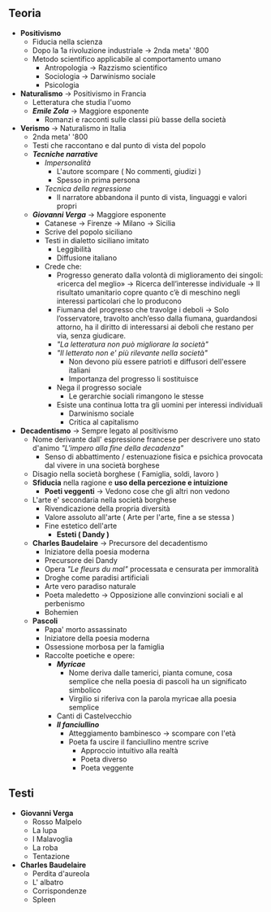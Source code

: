 ## Teoria

- **Positivismo**
	- Fiducia nella scienza
	- Dopo la 1a rivoluzione industriale -> 2nda meta' '800
	- Metodo scientifico applicabile al comportamento umano
		- Antropologia -> Razzismo scientifico
		- Sociologia -> Darwinismo sociale
		- Psicologia
- **Naturalismo** -> Positivismo in Francia
	- Letteratura che studia l'uomo
	- ***Emile Zola*** -> Maggiore esponente
		- Romanzi e racconti sulle classi più basse della società
- **Verismo** -> Naturalismo in Italia
	- 2nda meta' '800
	- Testi che raccontano e dal punto di vista del popolo
	- ***Tecniche narrative***
		- *Impersonalità*
			- L'autore scompare ( No commenti, giudizi )
			- Spesso in prima persona
		- *Tecnica della regressione*
			- Il narratore abbandona il punto di vista, linguaggi e valori propri
	- ***Giovanni Verga*** -> Maggiore esponente
		- Catanese -> Firenze -> Milano -> Sicilia
		- Scrive del popolo siciliano
		- Testi in dialetto siciliano imitato
			- Leggibilità
			- Diffusione italiano
		- Crede che: 
			- Progresso generato dalla volontà di miglioramento dei singoli: «ricerca del meglio» ->  Ricerca dell’interesse individuale -> Il risultato umanitario copre quanto c’è di meschino negli interessi particolari che lo producono
			- Fiumana del progresso che travolge i deboli -> Solo l’osservatore, travolto anch’esso dalla fiumana, guardandosi attorno, ha il diritto di interessarsi ai deboli che restano per via, senza giudicare.
			- *"La letteratura non può migliorare la società"*
			- *"Il letterato non e' più rilevante nella società"*
				- Non devono più essere patrioti e diffusori dell'essere italiani
				- Importanza del progresso li sostituisce
			- Nega il progresso sociale
				- Le gerarchie sociali rimangono le stesse
			- Esiste una continua lotta tra gli uomini per interessi individuali
				- Darwinismo sociale
				- Critica al capitalismo
- **Decadentismo** -> Sempre legato al positivismo
	- Nome derivante dall' espressione francese per descrivere uno stato d'animo *"L'impero alla fine della decadenza"*
		- Senso di abbattimento / estenuazione fisica e psichica provocata dal vivere in una società borghese
	- Disagio nella società borghese ( Famiglia, soldi, lavoro )
	- **Sfiducia** nella ragione e **uso della percezione e intuizione**
		- **Poeti veggenti** -> Vedono cose che gli altri non vedono
	- L'arte e' secondaria nella società borghese
		- Rivendicazione della propria diversità
		- Valore assoluto all'arte ( Arte per l'arte, fine a se stessa ) 
		- Fine estetico dell'arte
			- **Esteti ( Dandy )**
	- **Charles Baudelaire** -> Precursore del decadentismo
		- Iniziatore della poesia moderna
		- Precursore dei Dandy
		- Opera *"Le fleurs du mal"* processata e censurata per immoralità
		- Droghe come paradisi artificiali
		- Arte vero paradiso naturale
		- Poeta maledetto -> Opposizione alle convinzioni sociali e al perbenismo
		- Bohemien
	- **Pascoli**
		- Papa' morto assassinato
		- Iniziatore della poesia moderna
		- Ossessione morbosa per la famiglia
		- Raccolte poetiche e opere:
			- ***Myricae*** 
				- Nome deriva dalle tamerici, pianta comune, cosa semplice che nella poesia di pascoli ha un significato simbolico
				- Virgilio si riferiva con la parola myricae alla poesia semplice
			- Canti di Castelvecchio
			- ***Il fanciullino*** 
				- Atteggiamento bambinesco -> scompare con l'età
				- Poeta fa uscire il fanciullino mentre scrive
					- Approccio intuitivo alla realtà
					- Poeta diverso
					- Poeta veggente

## Testi

- **Giovanni Verga**
	- Rosso Malpelo
	- La lupa
	- I Malavoglia
	- La roba
	- Tentazione
- **Charles Baudelaire**
	- Perdita d'aureola
	- L' albatro
	- Corrispondenze
	- Spleen